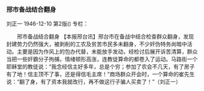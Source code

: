 ### 邢市备战结合翻身
刘正一
1946-12-10
第2版()
专栏：

　　邢市备战结合翻身
    【本报邢台讯】邢台市在备战中结合检查群众翻身，发现封建势力仍然强大，被剥削的工农及贫苦市民多未翻身，不少奸伪特务尚暗中活动。主要是因为作风上的包办代替，未能放手发动，经检讨后展开诉苦清算，群众当把一些奸霸分子拘捕，情绪顿形高涨，连教徒算命的都卷入了运动。马路街一个耶稣堂的教徒说：“我念经信主好多年，总是个穷；参加了农会不几天，有了房子有了地！信主顶不了事，还是得信毛主席！”商场群众开会时，一个算命的崔先生说：“翻了身，有了资本我就改行，再不做这行子骗人买卖了！”（刘正一）
